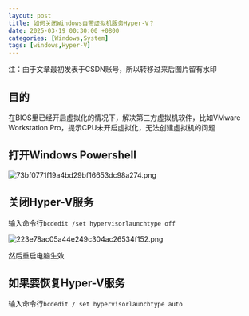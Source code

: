 ```yaml
---
layout: post
title: 如何关闭Windows自带虚拟机服务Hyper-V？
date: 2025-03-19 00:30:00 +0800
categories: [Windows,System]
tags: [windows,Hyper-V]
---
```


注：由于文章最初发表于CSDN账号，所以转移过来后图片留有水印

## 目的
在BIOS里已经开启虚拟化的情况下，解决第三方虚拟机软件，比如VMware Workstation Pro，提示CPU未开启虚拟化，无法创建虚拟机的问题

## 打开Windows Powershell

![73bf0771f19a4bd29bf16653dc98a274.png](/2025/03/1742315298145_73bf0771f19a4bd29bf16653dc98a274.png)

##  关闭Hyper-V服务

 输入命令行`bcdedit /set hypervisorlaunchtype off`

 ![223e78ac05a44e249c304ac26534f152.png](/2025/03/1742315306890_223e78ac05a44e249c304ac26534f152.png)

 然后重启电脑生效

## 如果要恢复Hyper-V服务

 输入命令行`bcdedit / set hypervisorlaunchtype auto`

